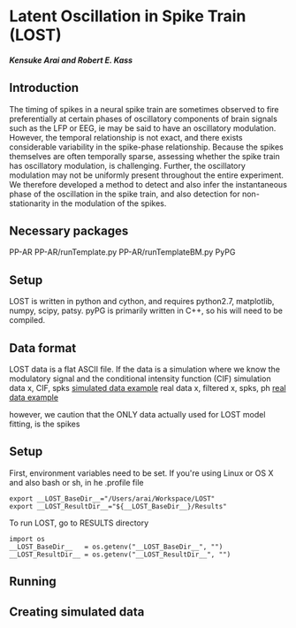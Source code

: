 #  Latent Oscillation in Spike Train (LOST)

#####  Kensuke Arai and Robert E. Kass

##  Introduction
The timing of spikes in a neural spike train are sometimes observed to fire preferentially at certain phases of oscillatory components of brain signals such as the LFP or EEG, ie may be said to have an oscillatory modulation.    However, the temporal relationship is not exact, and there exists considerable variability in the spike-phase relationship.  Because the spikes themselves are often temporally sparse, assessing whether the spike train has oscillatory modulation, is challenging.  Further, the oscillatory modulation may not be uniformly present throughout the entire experiment.  We therefore developed a method to detect and also infer the instantaneous phase of the oscillation in the spike train, and also detection for non-stationarity in the modulation of the spikes.

##  Necessary packages
PP-AR
PP-AR/runTemplate.py
PP-AR/runTemplateBM.py
PyPG

##  Setup
LOST is written in python and cython, and requires python2.7, matplotlib, numpy, scipy, patsy.  pyPG is primarily written in C++, so his will need to be compiled.

##  Data format
LOST data is a flat ASCII file.  If the data is a simulation where we know the modulatory signal and the conditional intensity function (CIF)
simulation data
x, CIF, spks
[simulated data example](examples1.html)
real data
x, filtered x, spks, ph
[real data example](examples2.html)

however, we caution that the ONLY data actually used for LOST model fitting, is the spikes

##  Setup
First, environment variables need to be set.  If you're using Linux or OS X and also bash or sh, in he .profile file

```
export __LOST_BaseDir__="/Users/arai/Workspace/LOST"
export __LOST_ResultDir__="${__LOST_BaseDir__}/Results"
```
To run LOST, go to RESULTS directory
```
import os
__LOST_BaseDir__   = os.getenv("__LOST_BaseDir__", "")
__LOST_ResultDir__ = os.getenv("__LOST_ResultDir__", "")
```

##  Running

##  Creating simulated data



